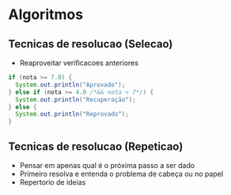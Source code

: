 # Algoritmos

## Tecnicas de resolucao (Selecao)

- Reaproveitar verificacoes anteriores

```java
if (nota >= 7.0) {
  System.out.println("Aprovado");
} else if (nota >= 4.0 /*&& nota < 7*/) {
  System.out.println("Recuperação");
} else {
  System.out.println("Reprovado");
}
```

## Tecnicas de resolucao (Repeticao)

- Pensar em apenas qual é o próxima passo a ser dado
- Primeiro resolva e entenda o problema de cabeça ou no papel
- Repertorio de ideias
